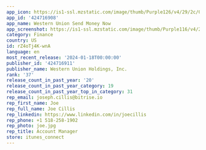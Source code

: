 ```yaml
---
app_icon: https://is1-ssl.mzstatic.com/image/thumb/Purple126/v4/29/2c/0c/292c0c7c-ac63-cffb-0c48-9dd67f56cacd/AppIcon-1x_U007emarketing-0-5-0-85-220.png/1024x1024bb.png
app_id: '424716908'
app_name: Western Union Send Money Now
app_screenshot: https://is1-ssl.mzstatic.com/image/thumb/Purple116/v4/25/c6/aa/25c6aa26-06f3-56c9-169f-562229bba68e/47fe3fba-b826-4961-8ffb-8feeab609030_1101341552-WU_App_Screenshots-Awareness-6-1284x2778-EN.jpg/1284x2778bb.png
category: Finance
country: US
id: rZ4oTj4K-wnA
language: en
most_recent_release: '2024-01-18T00:00:00'
publisher_id: '424716911'
publisher_name: Western Union Holdings, Inc.
rank: '37'
release_count_in_past_year: '20'
release_count_in_past_year_category: 19
release_count_in_past_year_top_in_category: 31
rep_email: joseph.cillis@bitrise.io
rep_first_name: Joe
rep_full_name: Joe Cillis
rep_linkedin: https://www.linkedin.com/in/joecillis
rep_phone: +1 518-258-1902
rep_photo: joe.jpg
rep_title: Account Manager
store: itunes_connect
---
```


